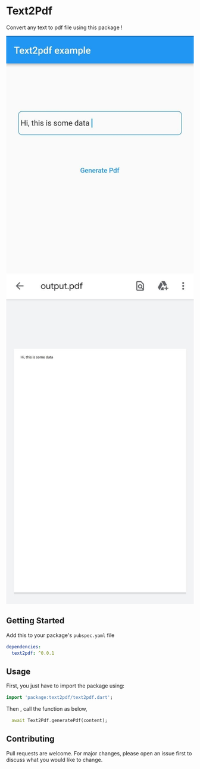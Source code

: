 # Text2Pdf

Convert any text to pdf file using this package !

![Image](https://github.com/sivaprasadnk/Text2Pdf/blob/main/screenshots/screenshot1.jpeg)
![Image](https://github.com/sivaprasadnk/Text2Pdf/blob/main/screenshots/screenshot2.jpeg)
## Getting Started

Add this to your package's `pubspec.yaml` file

```yaml
dependencies:
  text2pdf: ^0.0.1
```

## Usage

First, you just have to import the package using:

```dart
import 'package:text2pdf/text2pdf.dart';
```

Then , call the function as below, 


```dart
  await Text2Pdf.generatePdf(content);
```
## Contributing
Pull requests are welcome. For major changes, please open an issue first to discuss what you would like to change.